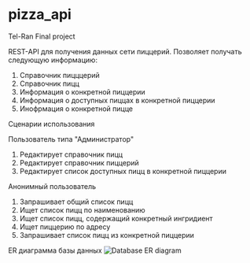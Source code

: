 # pizza_api
Tel-Ran Final project

REST-API для получения данных сети пиццерий.
Позволяет получать следующую информацию: 
  1. Справочник пицццерий
  2. Справочник пицц
  3. Информация о конкретной пиццерии
  4. Информация о доступных пиццах в конкретной пиццерии
  5. Инофрмация о конкретной пицце

Сценарии использования

Пользователь типа "Администратор"
1. Редактирует справочник пицц
2. Редактирует справочник пиццерий
3. Редактирует список доступных пицц в конкретной пиццерии

Анонимный пользователь
1. Запрашивает общий список пицц
2. Ищет список пицц по наименованию
3. Ищет список пицц, содержащий конкретный ингридиент
4. Ищет пиццерию по адресу
5. Запрашивает список пицц из конкретной пиццерии

ER диаграмма базы данных
![Database ER diagram](https://github.com/deithwein/pizza_api/assets/114694984/3b19f0fd-45fc-492d-8582-399cf9fbb2f5)
